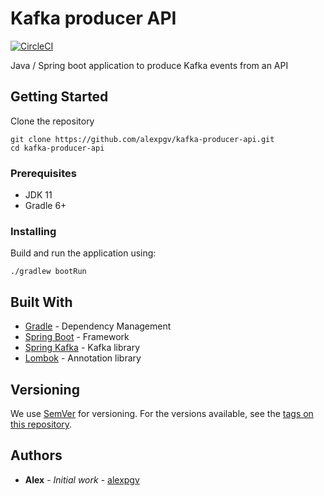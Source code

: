 # Kafka producer API
[![CircleCI](https://circleci.com/gh/alexpgv/kafka-producer-api.svg?style=shield)](https://circleci.com/gh/alexpgv/kafka-producer-api)

Java / Spring boot application to produce Kafka events from an API

## Getting Started

Clone the repository
```
git clone https://github.com/alexpgv/kafka-producer-api.git
cd kafka-producer-api
```

### Prerequisites

* JDK 11
* Gradle 6+


### Installing

Build and run the application using:

```
./gradlew bootRun
```

## Built With

* [Gradle](https://gradle.org/) - Dependency Management
* [Spring Boot](https://spring.io/projects/spring-boot) - Framework
* [Spring Kafka](https://spring.io/projects/spring-kafka) - Kafka library
* [Lombok](https://projectlombok.org/) - Annotation library

## Versioning

We use [SemVer](http://semver.org/) for versioning. For the versions available, see the [tags on this repository](https://github.com/your/project/tags).

## Authors

* **Alex** - *Initial work* - [alexpgv](https://github.com/alexpgv)